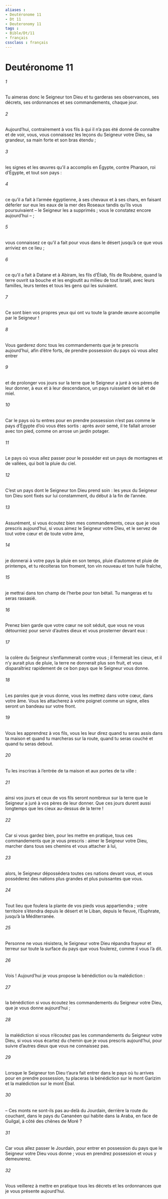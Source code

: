 ```yaml
---
aliases : 
- Deutéronome 11
- Dt 11
- Deuteronomy 11
tags : 
- Bible/Dt/11
- français
cssclass : français
---
```


# Deutéronome 11

###### 1
Tu aimeras donc le Seigneur ton Dieu et tu garderas ses observances, ses décrets, ses ordonnances et ses commandements, chaque jour.
###### 2
Aujourd’hui, contrairement à vos fils à qui il n’a pas été donné de connaître et de voir, vous, vous connaissez les leçons du Seigneur votre Dieu, sa grandeur, sa main forte et son bras étendu ;
###### 3
les signes et les œuvres qu’il a accomplis en Égypte, contre Pharaon, roi d’Égypte, et tout son pays :
###### 4
ce qu’il a fait à l’armée égyptienne, à ses chevaux et à ses chars, en faisant déferler sur eux les eaux de la mer des Roseaux tandis qu’ils vous poursuivaient – le Seigneur les a supprimés ; vous le constatez encore aujourd’hui – ;
###### 5
vous connaissez ce qu’il a fait pour vous dans le désert jusqu’à ce que vous arriviez en ce lieu ;
###### 6
ce qu’il a fait à Datane et à Abiram, les fils d’Éliab, fils de Roubène, quand la terre ouvrit sa bouche et les engloutit au milieu de tout Israël, avec leurs familles, leurs tentes et tous les gens qui les suivaient.
###### 7
Ce sont bien vos propres yeux qui ont vu toute la grande œuvre accomplie par le Seigneur !
###### 8
Vous garderez donc tous les commandements que je te prescris aujourd’hui, afin d’être forts, de prendre possession du pays où vous allez entrer
###### 9
et de prolonger vos jours sur la terre que le Seigneur a juré à vos pères de leur donner, à eux et à leur descendance, un pays ruisselant de lait et de miel.
###### 10
Car le pays où tu entres pour en prendre possession n’est pas comme le pays d’Égypte d’où vous êtes sortis : après avoir semé, il te fallait arroser avec ton pied, comme on arrose un jardin potager.
###### 11
Le pays où vous allez passer pour le posséder est un pays de montagnes et de vallées, qui boit la pluie du ciel.
###### 12
C’est un pays dont le Seigneur ton Dieu prend soin : les yeux du Seigneur ton Dieu sont fixés sur lui constamment, du début à la fin de l’année.
###### 13
Assurément, si vous écoutez bien mes commandements, ceux que je vous prescris aujourd’hui, si vous aimez le Seigneur votre Dieu, et le servez de tout votre cœur et de toute votre âme,
###### 14
je donnerai à votre pays la pluie en son temps, pluie d’automne et pluie de printemps, et tu récolteras ton froment, ton vin nouveau et ton huile fraîche,
###### 15
je mettrai dans ton champ de l’herbe pour ton bétail. Tu mangeras et tu seras rassasié.
###### 16
Prenez bien garde que votre cœur ne soit séduit, que vous ne vous détourniez pour servir d’autres dieux et vous prosterner devant eux :
###### 17
la colère du Seigneur s’enflammerait contre vous ; il fermerait les cieux, et il n’y aurait plus de pluie, la terre ne donnerait plus son fruit, et vous disparaîtriez rapidement de ce bon pays que le Seigneur vous donne.
###### 18
Les paroles que je vous donne, vous les mettrez dans votre cœur, dans votre âme. Vous les attacherez à votre poignet comme un signe, elles seront un bandeau sur votre front.
###### 19
Vous les apprendrez à vos fils, vous les leur direz quand tu seras assis dans ta maison et quand tu marcheras sur la route, quand tu seras couché et quand tu seras debout.
###### 20
Tu les inscriras à l’entrée de ta maison et aux portes de ta ville :
###### 21
ainsi vos jours et ceux de vos fils seront nombreux sur la terre que le Seigneur a juré à vos pères de leur donner. Que ces jours durent aussi longtemps que les cieux au-dessus de la terre !
###### 22
Car si vous gardez bien, pour les mettre en pratique, tous ces commandements que je vous prescris : aimer le Seigneur votre Dieu, marcher dans tous ses chemins et vous attacher à lui,
###### 23
alors, le Seigneur dépossédera toutes ces nations devant vous, et vous posséderez des nations plus grandes et plus puissantes que vous.
###### 24
Tout lieu que foulera la plante de vos pieds vous appartiendra ; votre territoire s’étendra depuis le désert et le Liban, depuis le fleuve, l’Euphrate, jusqu’à la Méditerranée.
###### 25
Personne ne vous résistera, le Seigneur votre Dieu répandra frayeur et terreur sur toute la surface du pays que vous foulerez, comme il vous l’a dit.
###### 26
Vois ! Aujourd’hui je vous propose la bénédiction ou la malédiction :
###### 27
la bénédiction si vous écoutez les commandements du Seigneur votre Dieu, que je vous donne aujourd’hui ;
###### 28
la malédiction si vous n’écoutez pas les commandements du Seigneur votre Dieu, si vous vous écartez du chemin que je vous prescris aujourd’hui, pour suivre d’autres dieux que vous ne connaissez pas.
###### 29
Lorsque le Seigneur ton Dieu t’aura fait entrer dans le pays où tu arrives pour en prendre possession, tu placeras la bénédiction sur le mont Garizim et la malédiction sur le mont Ébal.
###### 30
– Ces monts ne sont-ils pas au-delà du Jourdain, derrière la route du couchant, dans le pays du Cananéen qui habite dans la Araba, en face de Guilgal, à côté des chênes de Moré ?
###### 31
Car vous allez passer le Jourdain, pour entrer en possession du pays que le Seigneur votre Dieu vous donne ; vous en prendrez possession et vous y demeurerez.
###### 32
Vous veillerez à mettre en pratique tous les décrets et les ordonnances que je vous présente aujourd’hui.
